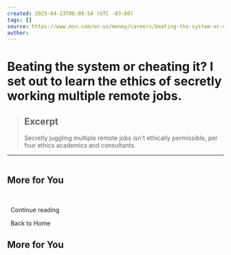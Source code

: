 ```yaml
---
created: 2025-04-23T08:09:54 (UTC -03:00)
tags: []
source: https://www.msn.com/en-us/money/careers/beating-the-system-or-cheating-it-i-set-out-to-learn-the-ethics-of-secretly-working-multiple-remote-jobs/ar-AA1DiAnT?ocid=winp2fptaskbarhover&cvid=8a5feddf77984543e93320541fdd14cc&ei=13
author: 
---
```


# Beating the system or cheating it? I set out to learn the ethics of secretly working multiple remote jobs.

> ## Excerpt
> Secretly juggling multiple remote jobs isn't ethically permissible, per four ethics academics and consultants.

---
![](data:image/png;base64,iVBORw0KGgoAAAANSUhEUgAAAAEAAAABCAQAAAC1HAwCAAAAC0lEQVR42mNkYAAAAAYAAjCB0C8AAAAASUVORK5CYII=)

## More for You

  ![](data:image/png;base64,iVBORw0KGgoAAAANSUhEUgAAAAEAAAABCAQAAAC1HAwCAAAAC0lEQVR42mNkYAAAAAYAAjCB0C8AAAAASUVORK5CYII=)

  Continue reading

  Back to Home

## More for You
